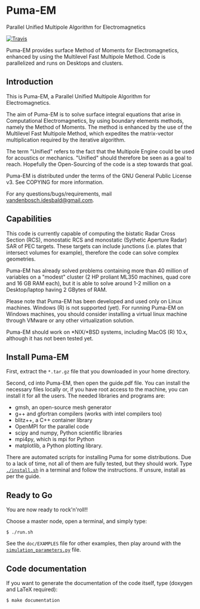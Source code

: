 # Puma-EM

Parallel Unified Multipole Algorithm for Electromagnetics

[![Travis][buildstatus_image_travis]][travisci]

[buildstatus_image_travis]: https://travis-ci.org/Gjacquenot/Puma-EM.svg?branch=master
[travisci]: https://travis-ci.org/Gjacquenot/Puma-EM


Puma-EM provides surface Method of Moments for Electromagnetics, enhanced
by using the Multilevel Fast Multipole Method. Code is parallelized and runs on
Desktops and clusters.


## Introduction

This is Puma-EM, a Parallel Unified Multipole Algorithm for Electromagnetics.

The aim of Puma-EM is to solve surface integral equations that arise in
Computational Electromagnetics, by using boundary elements methods, namely
the Method of Moments. The method is enhanced by the use of the Multilevel
Fast Multipole Method, which expedites the matrix-vector multiplication
required by the iterative algorithm.

The term "Unified" refers to the fact that the Multipole Engine could be
used for acoustics or mechanics. "Unified" should therefore be seen as a
goal to reach. Hopefully the Open-Sourcing of the code is a step towards
that goal.

Puma-EM is distributed under the terms of the GNU General Public License v3.
See COPYING for more information.

For any questions/bugs/requirements, mail <vandenbosch.idesbald@gmail.com>.


## Capabilities

This code is currently capable of computing the bistatic Radar Cross Section (RCS),
monostatic RCS and monostatic (Sythetic Aperture Radar) SAR of PEC targets.
These targets can include junctions (i.e. plates that intersect volumes for example),
therefore the code can solve complex geometries.

Puma-EM has already solved problems containing more than 40 million of variables on
a "modest" cluster (2 HP proliant ML350 machines, quad core and 16 GB RAM each), but
it is able to solve around 1-2 million on a Desktop/laptop having 2 GBytes of RAM.

Please note that Puma-EM has been developed and used only on Linux machines.
Windows (R) is not supported (yet). For running Puma-EM on Windows machines,
you should consider installing a virtual linux machine through VMware or any
other virtualization solution.

Puma-EM should work on *NIX/*BSD systems, including MacOS (R) 10.x, although
it has not been tested yet.


## Install Puma-EM

First, extract the `*.tar.gz` file that you downloaded in your home directory.

Second, cd into Puma-EM, then open the guide.pdf file. You can install the necessary
files locally or, if you have root access to the machine, you can install it for all
the users. The needed libraries and programs are:

- gmsh, an open-source mesh generator
- g++ and gfortran compilers (works with intel compilers too)
- blitz++, a C++ container library
- OpenMPI for the parallel code
- scipy and numpy, Python scientific libraries
- mpi4py, which is mpi for Python
- matplotlib, a Python plotting library.

There are automated scripts for installing Puma for some distributions. Due to a
lack of time, not all of them are fully tested, but they should work. Type
[`./install.sh`](install.sh) in a terminal and follow the instructions.
If unsure, install as per the guide.


## Ready to Go

You are now ready to rock'n'roll!!

Choose a master node, open a terminal, and simply type:

    $ ./run.sh

See the `doc/EXAMPLES` file for other examples, then play around with the
[`simulation_parameters.py`](run_in_out/simulation_parameters.py) file.


## Code documentation

If you want to generate the documentation of the code itself, type
(doxygen and LaTeX required):

    $ make documentation

